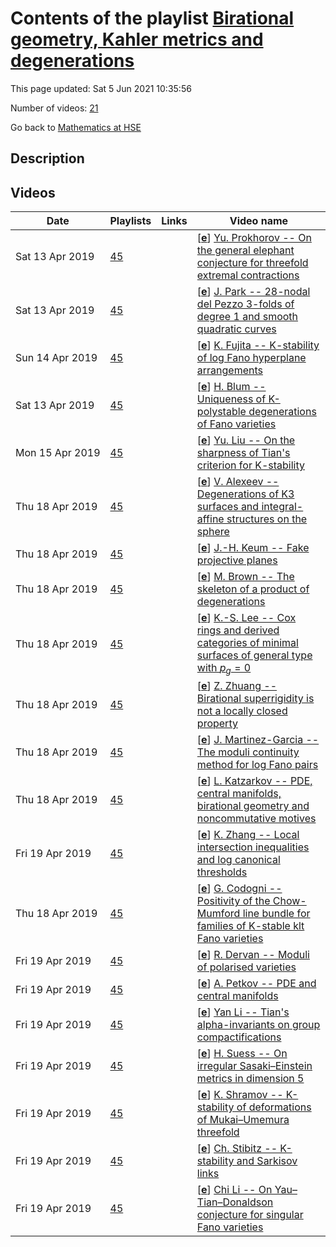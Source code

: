 # Contents of the playlist [Birational geometry, Kahler metrics and degenerations](https://www.youtube.com/playlist?list=PLq3E5oubNNoBIdXegllnXW0FuXViKv0lV)

This page updated: Sat 5 Jun 2021 10:35:56

Number of videos: [21](#videos)

Go back to [Mathematics at HSE](../README.md)

## Description



## Videos

|Date|Playlists|Links|Video name|
|---|---|---|---|
| Sat&nbsp;13&nbsp;Apr&nbsp;2019 | [45](../playlists/45 "Birational geometry, Kahler metrics and degenerations") |  | [[**e**](https://studio.youtube.com/video/89ruh5Z3cTE/edit "Edit")] [Yu. Prokhorov -- On the general elephant conjecture for threefold extremal contractions](https://www.youtube.com/watch?v=89ruh5Z3cTE&list=PLq3E5oubNNoBIdXegllnXW0FuXViKv0lV) |
| Sat&nbsp;13&nbsp;Apr&nbsp;2019 | [45](../playlists/45 "Birational geometry, Kahler metrics and degenerations") |  | [[**e**](https://studio.youtube.com/video/3BAFYf5VO9g/edit "Edit")] [J. Park -- 28-nodal del Pezzo 3-folds of degree 1 and smooth quadratic curves](https://www.youtube.com/watch?v=3BAFYf5VO9g&list=PLq3E5oubNNoBIdXegllnXW0FuXViKv0lV) |
| Sun&nbsp;14&nbsp;Apr&nbsp;2019 | [45](../playlists/45 "Birational geometry, Kahler metrics and degenerations") |  | [[**e**](https://studio.youtube.com/video/4ImrKKuL3vQ/edit "Edit")] [K. Fujita -- K-stability of log Fano hyperplane arrangements](https://www.youtube.com/watch?v=4ImrKKuL3vQ&list=PLq3E5oubNNoBIdXegllnXW0FuXViKv0lV) |
| Sat&nbsp;13&nbsp;Apr&nbsp;2019 | [45](../playlists/45 "Birational geometry, Kahler metrics and degenerations") |  | [[**e**](https://studio.youtube.com/video/h7mAIewHAYw/edit "Edit")] [H. Blum -- Uniqueness of K-polystable degenerations of Fano varieties](https://www.youtube.com/watch?v=h7mAIewHAYw&list=PLq3E5oubNNoBIdXegllnXW0FuXViKv0lV) |
| Mon&nbsp;15&nbsp;Apr&nbsp;2019 | [45](../playlists/45 "Birational geometry, Kahler metrics and degenerations") |  | [[**e**](https://studio.youtube.com/video/guKL0DU4_rA/edit "Edit")] [Yu. Liu -- On the sharpness of Tian's criterion for K-stability](https://www.youtube.com/watch?v=guKL0DU4_rA&list=PLq3E5oubNNoBIdXegllnXW0FuXViKv0lV) |
| Thu&nbsp;18&nbsp;Apr&nbsp;2019 | [45](../playlists/45 "Birational geometry, Kahler metrics and degenerations") |  | [[**e**](https://studio.youtube.com/video/LH4f38iT6cc/edit "Edit")] [V. Alexeev -- Degenerations of K3 surfaces and integral-affine structures on the sphere](https://www.youtube.com/watch?v=LH4f38iT6cc&list=PLq3E5oubNNoBIdXegllnXW0FuXViKv0lV) |
| Thu&nbsp;18&nbsp;Apr&nbsp;2019 | [45](../playlists/45 "Birational geometry, Kahler metrics and degenerations") |  | [[**e**](https://studio.youtube.com/video/08zgW2QTuvM/edit "Edit")] [J.-H. Keum -- Fake projective planes](https://www.youtube.com/watch?v=08zgW2QTuvM&list=PLq3E5oubNNoBIdXegllnXW0FuXViKv0lV) |
| Thu&nbsp;18&nbsp;Apr&nbsp;2019 | [45](../playlists/45 "Birational geometry, Kahler metrics and degenerations") |  | [[**e**](https://studio.youtube.com/video/C0SiuaFi2W4/edit "Edit")] [M. Brown -- The skeleton of a product of degenerations](https://www.youtube.com/watch?v=C0SiuaFi2W4&list=PLq3E5oubNNoBIdXegllnXW0FuXViKv0lV) |
| Thu&nbsp;18&nbsp;Apr&nbsp;2019 | [45](../playlists/45 "Birational geometry, Kahler metrics and degenerations") |  | [[**e**](https://studio.youtube.com/video/qzAwDUuMKns/edit "Edit")] [K.-S. Lee -- Cox rings and derived categories of minimal surfaces of general type with $p_g=0$](https://www.youtube.com/watch?v=qzAwDUuMKns&list=PLq3E5oubNNoBIdXegllnXW0FuXViKv0lV) |
| Thu&nbsp;18&nbsp;Apr&nbsp;2019 | [45](../playlists/45 "Birational geometry, Kahler metrics and degenerations") |  | [[**e**](https://studio.youtube.com/video/S9LLk7Cw0fQ/edit "Edit")] [Z. Zhuang -- Birational superrigidity is not a locally closed property](https://www.youtube.com/watch?v=S9LLk7Cw0fQ&list=PLq3E5oubNNoBIdXegllnXW0FuXViKv0lV) |
| Thu&nbsp;18&nbsp;Apr&nbsp;2019 | [45](../playlists/45 "Birational geometry, Kahler metrics and degenerations") |  | [[**e**](https://studio.youtube.com/video/thgbbsgDBTM/edit "Edit")] [J. Martinez-Garcia -- The moduli continuity method for log Fano pairs](https://www.youtube.com/watch?v=thgbbsgDBTM&list=PLq3E5oubNNoBIdXegllnXW0FuXViKv0lV) |
| Thu&nbsp;18&nbsp;Apr&nbsp;2019 | [45](../playlists/45 "Birational geometry, Kahler metrics and degenerations") |  | [[**e**](https://studio.youtube.com/video/0VBS6YtgtYk/edit "Edit")] [L. Katzarkov -- PDE, central manifolds, birational geometry and noncommutative motives](https://www.youtube.com/watch?v=0VBS6YtgtYk&list=PLq3E5oubNNoBIdXegllnXW0FuXViKv0lV) |
| Fri&nbsp;19&nbsp;Apr&nbsp;2019 | [45](../playlists/45 "Birational geometry, Kahler metrics and degenerations") |  | [[**e**](https://studio.youtube.com/video/PeMFqwLXjZc/edit "Edit")] [K. Zhang -- Local intersection inequalities and log canonical thresholds](https://www.youtube.com/watch?v=PeMFqwLXjZc&list=PLq3E5oubNNoBIdXegllnXW0FuXViKv0lV) |
| Thu&nbsp;18&nbsp;Apr&nbsp;2019 | [45](../playlists/45 "Birational geometry, Kahler metrics and degenerations") |  | [[**e**](https://studio.youtube.com/video/tXWvE7EGpF8/edit "Edit")] [G. Codogni -- Positivity of the Chow-Mumford line bundle for families of K-stable klt Fano varieties](https://www.youtube.com/watch?v=tXWvE7EGpF8&list=PLq3E5oubNNoBIdXegllnXW0FuXViKv0lV) |
| Fri&nbsp;19&nbsp;Apr&nbsp;2019 | [45](../playlists/45 "Birational geometry, Kahler metrics and degenerations") |  | [[**e**](https://studio.youtube.com/video/NHpxg-AvEBE/edit "Edit")] [R. Dervan -- Moduli of polarised varieties](https://www.youtube.com/watch?v=NHpxg-AvEBE&list=PLq3E5oubNNoBIdXegllnXW0FuXViKv0lV) |
| Fri&nbsp;19&nbsp;Apr&nbsp;2019 | [45](../playlists/45 "Birational geometry, Kahler metrics and degenerations") |  | [[**e**](https://studio.youtube.com/video/PEaI3SfmEMA/edit "Edit")] [A. Petkov -- PDE and central manifolds](https://www.youtube.com/watch?v=PEaI3SfmEMA&list=PLq3E5oubNNoBIdXegllnXW0FuXViKv0lV) |
| Fri&nbsp;19&nbsp;Apr&nbsp;2019 | [45](../playlists/45 "Birational geometry, Kahler metrics and degenerations") |  | [[**e**](https://studio.youtube.com/video/D-Igp52eBcM/edit "Edit")] [Yan Li -- Tian's alpha-invariants on group compactifications](https://www.youtube.com/watch?v=D-Igp52eBcM&list=PLq3E5oubNNoBIdXegllnXW0FuXViKv0lV) |
| Fri&nbsp;19&nbsp;Apr&nbsp;2019 | [45](../playlists/45 "Birational geometry, Kahler metrics and degenerations") |  | [[**e**](https://studio.youtube.com/video/aHzAO7JRVtE/edit "Edit")] [H. Suess -- On irregular Sasaki–Einstein metrics in dimension 5](https://www.youtube.com/watch?v=aHzAO7JRVtE&list=PLq3E5oubNNoBIdXegllnXW0FuXViKv0lV) |
| Fri&nbsp;19&nbsp;Apr&nbsp;2019 | [45](../playlists/45 "Birational geometry, Kahler metrics and degenerations") |  | [[**e**](https://studio.youtube.com/video/DoFgBuF7WRg/edit "Edit")] [K. Shramov -- K-stability of deformations of Mukai–Umemura threefold](https://www.youtube.com/watch?v=DoFgBuF7WRg&list=PLq3E5oubNNoBIdXegllnXW0FuXViKv0lV) |
| Fri&nbsp;19&nbsp;Apr&nbsp;2019 | [45](../playlists/45 "Birational geometry, Kahler metrics and degenerations") |  | [[**e**](https://studio.youtube.com/video/cA7-BXIW2l8/edit "Edit")] [Ch. Stibitz --  K-stability and Sarkisov links](https://www.youtube.com/watch?v=cA7-BXIW2l8&list=PLq3E5oubNNoBIdXegllnXW0FuXViKv0lV) |
| Fri&nbsp;19&nbsp;Apr&nbsp;2019 | [45](../playlists/45 "Birational geometry, Kahler metrics and degenerations") |  | [[**e**](https://studio.youtube.com/video/zreDsluaU0I/edit "Edit")] [Chi Li -- On Yau–Tian–Donaldson conjecture for singular Fano varieties](https://www.youtube.com/watch?v=zreDsluaU0I&list=PLq3E5oubNNoBIdXegllnXW0FuXViKv0lV) |
